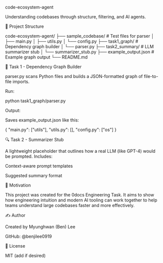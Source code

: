code-ecosystem-agent

Understanding codebases through structure, filtering, and AI agents.

📁 Project Structure

code-ecosystem-agent/
├── sample_codebase/          # Test files for parser
│   ├── main.py
│   ├── utils.py
│   └── config.py
├── task1_graph/              # Dependency graph builder
│   └── parser.py
├── task2_summary/            # LLM summarizer stub
│   └── summarizer_stub.py
├── example_output.json       # Example graph output
└── README.md

🔧 Task 1 - Dependency Graph Builder

parser.py scans Python files and builds a JSON-formatted graph of file-to-file imports.

Run:

python task1_graph/parser.py

Output:

Saves example_output.json like this:

{
  "main.py": ["utils"],
  "utils.py": [],
  "config.py": ["os"]
}

🔍 Task 2 - Summarizer Stub

A lightweight placeholder that outlines how a real LLM (like GPT-4) would be prompted.
Includes:

Context-aware prompt templates

Suggested summary format

🧠 Motivation

This project was created for the 0docs Engineering Task. It aims to show how engineering intuition and modern AI tooling can work together to help teams understand large codebases faster and more effectively.

✍️ Author

Created by Myunghwan (Ben) Lee

GitHub: @benjilee0919

📄 License

MIT (add if desired)
